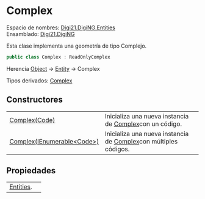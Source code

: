 # Complex

Espacio de nombres: [Digi21.DigiNG.Entities](/digi3d-net/programacion/.net/referencia/digi21.diging/digi21.diging.entities/)  
Ensamblado: [Digi21.DigiNG](/digi3d-net/programacion/.net/referencia/digi21.diging.plugin/digi21.diging/)

Esta clase implementa una geometría de tipo Complejo.

```csharp
public class Complex : ReadOnlyComplex
```

Herencia [Object](https://docs.microsoft.com/en-us/dotnet/api/system.object?view=net-5.0) → [Entity](/digi3d-net/programacion/.net/referencia/digi21.diging/digi21.diging.entities/clases/entity/) → Complex

Tipos derivados: [Complex](/digi3d-net/programacion/.net/referencia/digi21.diging/digi21.diging.entities/clases/complex/)

## Constructores

|  |  |
| :--- | :--- |
| [Complex\(Code\)](constructores.md#complex-code) | Inicializa una nueva instancia de [Complex](./)con un código. |
| [Complex\(IEnumerable&lt;Code&gt;\)](constructores.md#complex-ienumerable-less-than-code-greater-than) | Inicializa una nueva instancia de [Complex](./)con múltiples códigos. |

## Propiedades

|  |  |
| :--- | :--- |
| [Entities](/digi3d-net/programacion/.net/referencia/digi21.diging/digi21.diging.entities/clases/readonlycomplex/propiedades/entities.md). |

